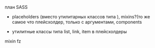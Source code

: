 план SASS

- placeholders (вместо утилитарных классов типа ), mixins?(то же самое что плейсхолдер, только с
  аргументами, components

- утилитные классы типа list, link, item в плейсхолдеры

mixin fz
